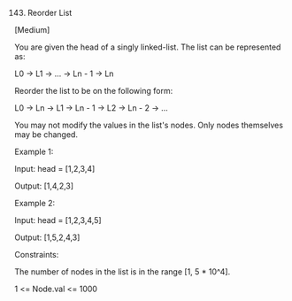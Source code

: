 143. Reorder List

[Medium]

You are given the head of a singly linked-list. The list can be represented as:

L0 → L1 → … → Ln - 1 → Ln

Reorder the list to be on the following form:

L0 → Ln → L1 → Ln - 1 → L2 → Ln - 2 → …

You may not modify the values in the list's nodes. Only nodes themselves may be changed.

Example 1:

Input: head = [1,2,3,4]

Output: [1,4,2,3]

Example 2:

Input: head = [1,2,3,4,5]

Output: [1,5,2,4,3]
 
Constraints:

The number of nodes in the list is in the range [1, 5 * 10^4].

1 <= Node.val <= 1000